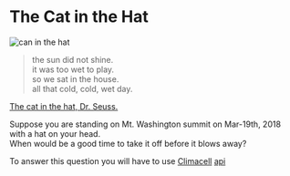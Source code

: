 # The Cat in the Hat

![can in the hat
](https://s1.piq.land/2016/03/08/j5dS33FDOWBd1Xor61JwCaL7_400x400.png)

> the sun did not shine.  
> it was too wet to play.  
> so we sat in the house.   
> all that cold, cold, wet day.  

[The cat in the hat, Dr. Seuss.](http://paulandlizdavies.com/poems/cat.htm)

Suppose you are standing on Mt. Washington summit on Mar-19th, 2018 with a hat on your head.  
When would be a good time to take it off before it blows away?

To answer this question you will have to use [Climacell](https://climacell.co) [api](https://developer.climacell.co/docs)
